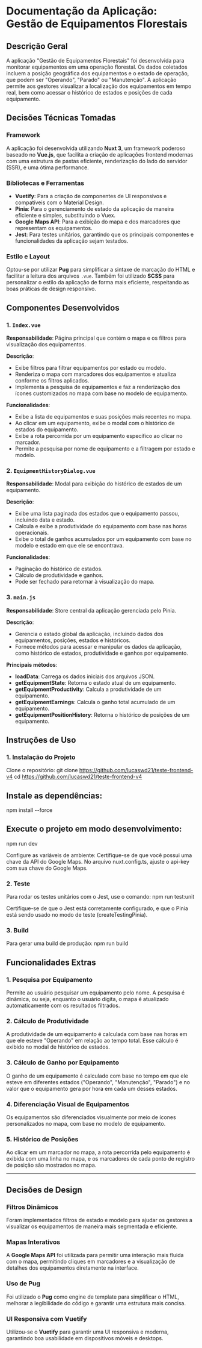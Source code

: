 # Documentação da Aplicação: Gestão de Equipamentos Florestais

## Descrição Geral
A aplicação "Gestão de Equipamentos Florestais" foi desenvolvida para monitorar equipamentos em uma operação florestal. Os dados coletados incluem a posição geográfica dos equipamentos e o estado de operação, que podem ser "Operando", "Parado" ou "Manutenção". A aplicação permite aos gestores visualizar a localização dos equipamentos em tempo real, bem como acessar o histórico de estados e posições de cada equipamento.

## Decisões Técnicas Tomadas

### Framework
A aplicação foi desenvolvida utilizando **Nuxt 3**, um framework poderoso baseado no **Vue.js**, que facilita a criação de aplicações frontend modernas com uma estrutura de pastas eficiente, renderização do lado do servidor (SSR), e uma ótima performance.

### Bibliotecas e Ferramentas
- **Vuetify**: Para a criação de componentes de UI responsivos e compatíveis com o Material Design.
- **Pinia**: Para o gerenciamento de estado da aplicação de maneira eficiente e simples, substituindo o Vuex.
- **Google Maps API**: Para a exibição do mapa e dos marcadores que representam os equipamentos.
- **Jest**: Para testes unitários, garantindo que os principais componentes e funcionalidades da aplicação sejam testados.

### Estilo e Layout
Optou-se por utilizar **Pug** para simplificar a sintaxe de marcação do HTML e facilitar a leitura dos arquivos `.vue`. Também foi utilizado **SCSS** para personalizar o estilo da aplicação de forma mais eficiente, respeitando as boas práticas de design responsivo.

## Componentes Desenvolvidos

### 1. `Index.vue`
**Responsabilidade**: Página principal que contém o mapa e os filtros para visualização dos equipamentos.

**Descrição**:
- Exibe filtros para filtrar equipamentos por estado ou modelo.
- Renderiza o mapa com marcadores dos equipamentos e atualiza conforme os filtros aplicados.
- Implementa a pesquisa de equipamentos e faz a renderização dos ícones customizados no mapa com base no modelo de equipamento.

**Funcionalidades**:
- Exibe a lista de equipamentos e suas posições mais recentes no mapa.
- Ao clicar em um equipamento, exibe o modal com o histórico de estados do equipamento.
- Exibe a rota percorrida por um equipamento específico ao clicar no marcador.
- Permite a pesquisa por nome de equipamento e a filtragem por estado e modelo.

### 2. `EquipmentHistoryDialog.vue`
**Responsabilidade**: Modal para exibição do histórico de estados de um equipamento.

**Descrição**:
- Exibe uma lista paginada dos estados que o equipamento passou, incluindo data e estado.
- Calcula e exibe a produtividade do equipamento com base nas horas operacionais.
- Exibe o total de ganhos acumulados por um equipamento com base no modelo e estado em que ele se encontrava.

**Funcionalidades**:
- Paginação do histórico de estados.
- Cálculo de produtividade e ganhos.
- Pode ser fechado para retornar à visualização do mapa.

### 3. `main.js`
**Responsabilidade**: Store central da aplicação gerenciada pelo Pinia.

**Descrição**:
- Gerencia o estado global da aplicação, incluindo dados dos equipamentos, posições, estados e históricos.
- Fornece métodos para acessar e manipular os dados da aplicação, como histórico de estados, produtividade e ganhos por equipamento.

**Principais métodos**:
- **loadData**: Carrega os dados iniciais dos arquivos JSON.
- **getEquipmentState**: Retorna o estado atual de um equipamento.
- **getEquipmentProductivity**: Calcula a produtividade de um equipamento.
- **getEquipmentEarnings**: Calcula o ganho total acumulado de um equipamento.
- **getEquipmentPositionHistory**: Retorna o histórico de posições de um equipamento.

## Instruções de Uso

### 1. Instalação do Projeto

Clone o repositório:
git clone https://github.com/lucaswd21/teste-frontend-v4
cd https://github.com/lucaswd21/teste-frontend-v4

## Instale as dependências:

npm install --force

## Execute o projeto em modo desenvolvimento:

npm run dev

Configure as variáveis de ambiente: Certifique-se de que você possui uma chave da API do Google Maps. No arquivo nuxt.config.ts, ajuste o api-key com sua chave do Google Maps.

### 2. Teste

Para rodar os testes unitários com o Jest, use o comando:
npm run test:unit

Certifique-se de que o Jest está corretamente configurado, e que o Pinia está sendo usado no modo de teste (createTestingPinia).

### 3. Build

Para gerar uma build de produção:
npm run build

## Funcionalidades Extras

### 1. Pesquisa por Equipamento
Permite ao usuário pesquisar um equipamento pelo nome. A pesquisa é dinâmica, ou seja, enquanto o usuário digita, o mapa é atualizado automaticamente com os resultados filtrados.

### 2. Cálculo de Produtividade
A produtividade de um equipamento é calculada com base nas horas em que ele esteve "Operando" em relação ao tempo total. Esse cálculo é exibido no modal de histórico de estados.

### 3. Cálculo de Ganho por Equipamento
O ganho de um equipamento é calculado com base no tempo em que ele esteve em diferentes estados ("Operando", "Manutenção", "Parado") e no valor que o equipamento gera por hora em cada um desses estados.

### 4. Diferenciação Visual de Equipamentos
Os equipamentos são diferenciados visualmente por meio de ícones personalizados no mapa, com base no modelo de equipamento.

### 5. Histórico de Posições
Ao clicar em um marcador no mapa, a rota percorrida pelo equipamento é exibida com uma linha no mapa, e os marcadores de cada ponto de registro de posição são mostrados no mapa.

---

## Decisões de Design

### Filtros Dinâmicos
Foram implementados filtros de estado e modelo para ajudar os gestores a visualizar os equipamentos de maneira mais segmentada e eficiente.

### Mapas Interativos
A **Google Maps API** foi utilizada para permitir uma interação mais fluida com o mapa, permitindo cliques em marcadores e a visualização de detalhes dos equipamentos diretamente na interface.

### Uso de Pug
Foi utilizado o **Pug** como engine de template para simplificar o HTML, melhorar a legibilidade do código e garantir uma estrutura mais concisa.

### UI Responsiva com Vuetify
Utilizou-se o **Vuetify** para garantir uma UI responsiva e moderna, garantindo boa usabilidade em dispositivos móveis e desktops.

